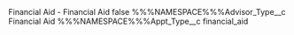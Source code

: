 <?xml version="1.0" encoding="UTF-8"?>
<CustomMetadata xmlns="http://soap.sforce.com/2006/04/metadata" xmlns:xsi="http://www.w3.org/2001/XMLSchema-instance" xmlns:xsd="http://www.w3.org/2001/XMLSchema">
    <label>Financial Aid - Financial Aid</label>
    <protected>false</protected>
    <values>
        <field>%%%NAMESPACE%%%Advisor_Type__c</field>
        <value xsi:type="xsd:string">Financial Aid</value>
    </values>
    <values>
        <field>%%%NAMESPACE%%%Appt_Type__c</field>
        <value xsi:type="xsd:string">financial_aid</value>
    </values>
</CustomMetadata>
